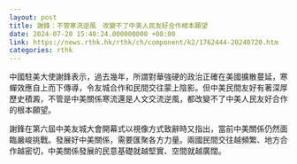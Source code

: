 ```yaml
---
layout: post
title: 謝鋒：不管寒流逆風　改變不了中美人民友好合作根本願望
date: 2024-07-20 15:40:24.000000000 +08:00
link: https://news.rthk.hk/rthk/ch/component/k2/1762444-20240720.htm
categories: rthk
---
```


中國駐美大使謝鋒表示，過去幾年，所謂對華強硬的政治正確在美國擴散蔓延，寒蟬效應自上而下傳導，令友城合作和民間交往蒙上陰影。但中美民間友好有著深厚歷史積澱，不管是中美關係寒流還是人文交流逆風，都改變不了中美人民友好合作的根本願望。
 
謝鋒在第六屆中美友城大會開幕式以視像方式致辭時又指出，當前中美關係仍然面臨嚴峻挑戰。發展好中美關係，需要匯聚各方力量。兩國民間交往越頻繁、地方合作越密切，中美關係發展的民意基礎就越堅實、空間就越廣闊。
